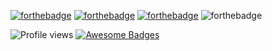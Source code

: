 [![forthebadge](https://forthebadge.com/images/badges/contains-cat-gifs.svg)](https://forthebadge.com) [![forthebadge](https://forthebadge.com/images/badges/60-percent-of-the-time-works-every-time.svg)](https://forthebadge.com) [![forthebadge](https://forthebadge.com/images/badges/made-with-markdown.svg)](https://forthebadge.com) ![forthebadge](https://forthebadge.com/images/badges/powered-by-black-magic.svg)

![Profile views](https://gpvc.arturio.dev/NathanPeake) [![Awesome Badges](https://img.shields.io/badge/badges-awesome-green.svg)](https://github.com/NathanPeake/NathanPeake)
